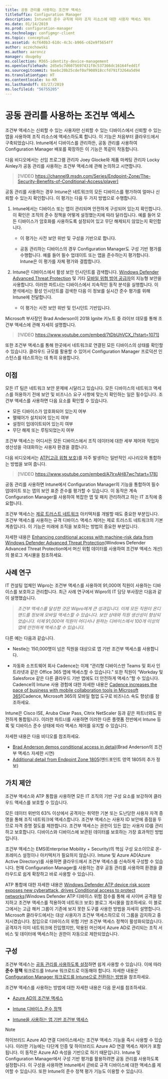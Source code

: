 ```yaml
---
title: 공동 관리를 사용하는 조건부 액세스
titleSuffix: Configuration Manager
description: Intune의 준수 규칙에 따라 조직 리소스에 대한 사용자 액세스 제어
ms.date: 01/14/2019
ms.prod: configuration-manager
ms.technology: configmgr-client
ms.topic: conceptual
ms.assetid: 4cf640b3-610c-4c3c-b966-c62e9f5654ff
author: aczechowski
ms.author: aaroncz
manager: dougeby
ms.collection: M365-identity-device-management
ms.openlocfilehash: 2d5e5c7d6075697431f8c537366dc16164fedd1f
ms.sourcegitcommit: 9aebc20b25cdef0af908918ccfd791f3264a5d94
ms.translationtype: HT
ms.contentlocale: ko-KR
ms.lasthandoff: 03/27/2019
ms.locfileid: "56755205"
---
```

# <a name="conditional-access-with-co-management"></a>공동 관리를 사용하는 조건부 액세스

조건부 액세스는 신뢰할 수 있는 사용자만 신뢰할 수 있는 디바이스에서 신뢰할 수 있는 앱을 사용하여 조직 리소스에 액세스하도록 합니다. 이 기능은 처음부터 클라우드에서 구축되었습니다. Intune에서 디바이스를 관리하든, 공동 관리를 사용하여 Configuration Manager 배포를 확장하든 이 기능은 똑같이 작동합니다.

다음 비디오에서는 선임 프로그램 관리자 Joey Glocke와 제품 마케팅 관리자 Locky Ainley가 공동 관리를 사용하는 조건부 액세스에 관해 논의하고 시연합니다.

> [!VIDEO https://channel9.msdn.com/Series/Endpoint-Zone/The-Security-Benefits-of-Conditional-Access/player]

공동 관리를 사용하는 경우 Intune은 네트워크의 모든 디바이스를 평가하여 얼마나 신뢰할 수 있는지 확인합니다. 이 평가는 다음 두 가지 방법으로 수행합니다.

1. Intune에서는 디바이스 또는 앱이 관리되며 안전하게 구성되어 있는지 확인합니다. 이 확인은 조직의 준수 정책을 어떻게 설정했는지에 따라 달라집니다. 예를 들어 모든 디바이스가 암호화를 사용하도록 설정되어 있고 무단 해제되지 않았는지 확인합니다.  

    - 이 평가는 사전 보안 위반 및 구성을 기반으로 합니다.  

    - 공동 관리하는 디바이스의 경우 Configuration Manager도 구성 기반 평가를 수행합니다. 예를 들어 필수 업데이트 또는 앱을 준수하는지 평가합니다. Intune은 이 평가를 자체 평가와 결합합니다.  

2. Intune은 디바이스에서 활성 보안 인시던트를 검색합니다. [Windows Defender Advanced Threat Protection](https://docs.microsoft.com/windows/security/threat-protection/windows-defender-atp/get-started) 및 기타 [모바일 위협 방어 공급자](https://www.lookout.com/about/partners/microsoft)의 지능형 보안을 사용합니다. 이러한 파트너는 디바이스에서 지속적인 동작 분석을 실행합니다. 이 분석에서는 활성 인시던트를 검색한 다음 이 정보를 실시간 준수 평가를 위해 Intune에 전달합니다.  

    - 이 평가는 사전 보안 위반 및 인시던트 기반입니다.  

Microsoft 부사장인 Brad Anderson이 2018 Ignite 키노트 중 라이브 데모를 통해 조건부 액세스에 관해 자세히 설명합니다. 

> [!VIDEO https://www.youtube.com/embed/7tDbUhVCX_I?start=1071]

또한 조건부 액세스를 통해 한곳에서 네트워크로 연결된 모든 디바이스의 상태를 확인할 수 있습니다. 클라우드 규모를 활용할 수 있어서 Configuration Manager 프로덕션 인스턴스를 테스트하는 데 특히 유용합니다.


## <a name="benefits"></a>이점

모든 IT 팀은 네트워크 보안 문제에 시달리고 있습니다. 모든 디바이스의 네트워크 액세스를 허용하기 전에 보안 및 비즈니스 요구 사항에 맞는지 확인하는 일은 필수입니다. 조건부 액세스를 사용하면 다음 요소를 확인할 수 있습니다. 
- 모든 디바이스가 암호화되어 있는지 여부  
- 맬웨어가 설치되어 있는지 여부  
- 설정이 업데이트되어 있는지 여부  
- 무단 해제 또는 루팅되었는지 여부  

조건부 액세스는 어디서든 모든 디바이스에서 조직 데이터에 대한 세부 제어와 작업자 생산성을 극대화하는 사용자 환경을 결합니다.

다음 비디오에서는 [ATP(고급 위협 보호)](https://www.microsoft.com/windowsforbusiness/windows-atp)를 자주 발생하는 일반적인 시나리오와 통합하는 방법을 보여 줍니다.

> [!VIDEO https://www.youtube.com/embed/A7IrxAH87wc?start=178]

공동 관리를 사용하면 Intune에서 Configuration Manager의 기능을 통합하여 필수 업데이트 또는 앱의 보안 표준 준수를 평가할 수 있습니다. 이 동작은 계속 Configuration Manager를 사용하여 복잡한 앱 및 패치 관리하려고 하는 IT 조직에 중요합니다.

조건부 액세스는 [제로 트러스트 네트워크](https://cloudblogs.microsoft.com/microsoftsecure/2018/06/14/building-zero-trust-networks-with-microsoft-365/) 아키텍처를 개발할 때도 중요한 부분입니다. 조건부 액세스를 사용하는 규격 디바이스 액세스 제어는 제로 트러스트 네트워크의 기본 계층입니다. 이 기능은 미래에 조직을 보호하는 방법의 중요한 부분입니다.

자세한 내용은 [Enhancing conditional access with machine-risk data from Windows Defender Advanced Threat Protection](https://techcommunity.microsoft.com/t5/Enterprise-Mobility-Security/Enhancing-conditional-access-with-machine-risk-data-from-Windows/ba-p/250559)(Windows Defender Advanced Threat Protection에서 머신 위험 데이터를 사용하여 조건부 액세스 개선)의 블로그 게시물을 참조하세요.



## <a name="case-studies"></a>사례 연구

IT 컨설팅 업체인 Wipro는 조건부 액세스를 사용하여 91,000여 직원이 사용하는 디바이스를 보호하고 관리합니다. 최근 사례 연구에서 Wipro의 IT 담당 부사장은 다음과 같이 설명했습니다.

> *조건부 액세스를 달성한 것은 Wipro에게 큰 성과입니다. 이제 모든 직원이 온디맨드를 정보에 모바일 액세스할 수 있습니다.*
> *보안 상태와 직원 생산성이 향상되었습니다. 이제 91,000여 직원이 어디서나 원하는 디바이스에서 100개 이상의 앱에 안전하게 액세스할 수 있습니다.*

<!-- waiting for the case study to be public
For more information, see [Wipro drives mobile productivity with Microsoft cloud security tools to improve customer engagements](https://customers.microsoft.com/story/446f72f9-2f50-4697-b688-6d279786e010)
-->

다른 예는 다음과 같습니다. 

- Nestle는 150,000명이 넘은 직원을 대상으로 앱 기반 조건부 액세스를 사용합니다.  

- 자동화 소프트웨어 회사 Cadence는 이제 “관리형 디바이스만 Teams 및 회사 인트라넷과 같은 Office 365 앱에 액세스할 수 있습니다." 또한 직원이 “Workday 및 Salesforce 같은 다른 클라우드 기반 앱에도 더 안전하게 액세스”할 수 있습니다. Cadence의 Intune 사용 경험에 대한 자세한 내용은 [Cadence increases the pace of business with mobile collaboration tools in Microsoft 365](https://customers.microsoft.com/story/cadence-partner-professional-services-microsoft-365)(Cadence, Microsoft 365의 모바일 협업 도구로 비즈니스 속도 향상)를 참조하세요.

Intune은 Cisco ISE, Aruba Clear Pass, Citrix NetScaler 등과 같은 파트너와도 완전하게 통합됩니다. 이러한 파트너를 사용하면 이러한 다른 플랫폼 전반에서 Intune 등록 및 디바이스 준수 상태에 따라 액세스 제어를 유지할 수 있습니다.

자세한 내용은 다음 비디오를 참조하세요.
- [Brad Anderson demos conditional access in detail](https://youtu.be/8321obNofgM?t=547)(Brad Anderson의 조건부 액세스 자세한 시연)  
- [Additional detail from Endpoint Zone 1805](https://youtu.be/f-ILlEuBFZg?t=196)(엔드포인트 영역 1805의 추가 정보)  


## <a name="value-proposition"></a>가치 제안

조건부 액세스와 ATP 통합을 사용하면 모든 IT 조직의 기반 구성 요소를 보강하여 클라우드 액세스를 보호할 수 있습니다.

모든 데이터 위반의 63% 이상에서 공격자는 취약한 기본 또는 도난당한 사용자 자격 증명을 통해 조직 네트워크에 액세스합니다. 조건부 액세스는 사용자 ID 보안에 중점을 두므로 자격 증명 절도를 제한합니다. 조건부 액세스는 권한이 있든 없는 사용자 ID를 관리하고 보호합니다. 디바이스와 디바이스에 보관된 데이터를 보호하는 가장 효과적인 방법입니다.

조건부 액세스는 EMS(Enterprise Mobility + Security)의 핵심 구성 요소이므로 온-프레미스 설정이나 아키텍처가 필요하지 않습니다. Intune 및 Azure AD(Azure Active Directory)를 사용하면 클라우드에서 조건부 액세스를 신속하게 구성할 수 있습니다. 현재 Configuration Manager를 사용하는 경우 공동 관리를 사용하여 환경을 클라우드로 쉽게 확장하고 바로 사용할 수 있습니다.

ATP 통합에 대한 자세한 내용은 [Windows Defender ATP device risk score exposes new cyberattack, drives Conditional access to protect networks](https://cloudblogs.microsoft.com/microsoftsecure/2018/11/28/windows-defender-atp-device-risk-score-exposes-new-cyberattack-drives-conditional-access-to-protect-networks/)(Windows Defender ATP 디바이스 위험 점수를 통해 새 사이버 공격을 탐지하고 조건부 액세스를 적용하여 네트워크 보호) 블로그 게시물을 참조하세요. 이 블로그에서는 고급 해커 그룹이 기존에 보지 못한 도구를 사용한 방법을 자세히 설명합니다. Microsoft 클라우드에서는 대상 사용자가 조건부 액세스하므로 이 그룹을 감지하고 중지시켰습니다. 침입으로 디바이스의 위험 기반 조건부 액세스 정책이 활성화되었습니다. 공격자가 이미 네트워크에 진입했지만, 악용된 머신에서 Azure AD로 관리되는 조직 서비스 및 데이터에 액세스하는 권한이 자동으로 제한되었습니다.



## <a name="configure"></a>구성

조건부 액세스는 [공동 관리를 사용하도록 설정](/sccm/comanage/how-to-enable)하면 쉽게 사용할 수 있습니다. 이에 따라 **준수 정책** 워크로드를 Intune 워크로드로 이동해야 합니다. 자세한 내용은 [Configuration Manager 워크로드를 Intune으로 전환하는 방법](/sccm/comanage/how-to-switch-workloads)을 참조하세요. 

조건부 액세스를 사용하는 방법에 대한 자세한 내용은 다음 문서를 참조하세요. 

- [Azure AD의 조건부 액세스](https://docs.microsoft.com/azure/active-directory/active-directory-conditional-access-azure-portal)  

- [Intune 디바이스 준수 정책](https://docs.microsoft.com/intune/device-compliance)  

- [Intune을 사용하는 앱 기반 조건부 액세스](https://docs.microsoft.com/intune/app-based-conditional-access-intune)  

> [!Note]  
> 하이브리드 Azure AD 연결 디바이스에서는 조건부 액세스 기능을 즉시 사용할 수 있습니다. 이러한 기능에는 다단계 인증 및 하이브리드 Azure AD 연결 액세스 제어가 포함됩니다. 이 동작은 Azure AD 속성을 기반으로 하기 때문입니다. Intune 및 Configuration Manager에서 구성 기반 평가를 활용하려면 공동 관리를 사용하도록 설정합니다. 이 구성을 사용하면 Intune에서 곧바로 규격 디바이스에 대한 액세스를 제어할 수 있습니다. 또한 Intune의 준수 정책 평가 기능도 이용할 수 있습니다.  

